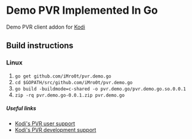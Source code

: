 # Demo PVR Implemented In Go

Demo PVR client addon for [Kodi](http://kodi.tv)

## Build instructions

### Linux

1. `go get github.com/iMro0t/pvr.demo.go`
2. `cd $GOPATH/src/github.com/iMro0t/pvr.demo.go`
3. `go build -buildmode=c-shared -o pvr.demo.go/pvr.demo.go.so.0.0.1`
4. `zip -rq pvr.demo.go-0.0.1.zip pvr.demo.go`

##### Useful links

- [Kodi's PVR user support](http://forum.kodi.tv/forumdisplay.php?fid=167)
- [Kodi's PVR development support](http://forum.kodi.tv/forumdisplay.php?fid=136)
